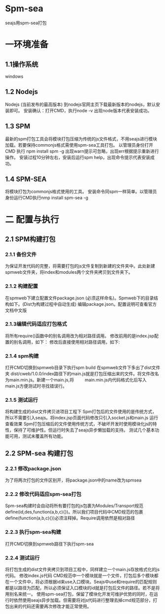 # Spm-sea

seajs用spm-sea打包

# 一环境准备
## 1.1操作系统 
 windows
## 1.2 Nodejs
 Nodejs (当前发布的最高版本)
 到nodejs官网主页下载最新版本的nodejs，默认安装即可。
 安装确认：打开CMD，执行node -v 出现node版本代表安装成功。
## 1.3 SPM
 最新的spm打包工具会将模块打包压缩为传统的js文件格式，不用seajs进行模块加载。若要保持commonjs格式需使用spm-sea工具打包。
 以管理员身份打开CMD 执行 npm install spm -g
 出现warn提示可忽略，出现err根据提示重新进行操作。
 安装过程10分钟左右，安装后运行spm help，出现命令提示代表安装成功。
## 1.4 SPM-SEA
 将模块打包为commonjs格式使用的工具。
 安装命令同spm一样简单。以管理员身份运行CMD执行nmp install spm-sea -g
# 二 配置与执行
## 2.1 SPM构建打包
### 2.1.1 备份文件
为保证开发代码的完整，将需要打包的js文件复制到新建的文件夹中。此处新建spmweb文件夹，将index和modules两个文件夹拷贝到文件夹下。
### 2.1.2 构建配置
在spmweb下建立配置文件package.json (必须这样命名)。Spmweb下的目录结构如下。(Dist为构建过程中自动生成)
编辑package.json。配置说明可查看官方文档中文版
### 2.1.3编辑代码适应打包格式
 将所有require()函数中的别名调用改为相对路径调用。
 修改前用的是index.jsp配置的别名调用，如下：
 修改后直接使用相对路径调用，如下:
### 2.1.4 spm构建
  打开CMD切换到spmweb目录下执行spm build
  在spmweb文件下多出了dist文件夹 dist/cweb/1.0.0/index路径下的main.js就是打包压缩出来的文件。将文件改名为main.min.js。新建一个main.js,将         main.min.js内代码格式化后写入main.js方便测试时寻找错误行。
### 2.1.5 测试运行
 将构建生成的dist文件拷贝进项目工程下
 Spm打包后的文件使用的是传统方式，所以不需要引入seajs。将index.jsp页面代码修改只引入socket.js和main.js
 运行查看效果
 Spm打包压缩后的文件使用传统方式，不破坏开发时使用模块化js的特性，保持了可维护性。但运行时失去了seajs异步懒加载的支持。
 测试几个基本功能可用，测试未覆盖所有功能。
## 2.2 SPM-sea 构建打包
### 2.2.1 修改package.json
为了将两次打包的文件区别开，将package.json中的name改为spmsea
### 2.2.2 修改代码适应spm-sea打包
Spm-sea构建时会自动将所有要打包的js包裹为Modules/Transport规范define(id,des,function(a,b,c){})。所以我们项目代码中CMD规范的包裹define(function(a,b,c){})必须注释掉。Require调用依然是相对路径
### 2.2.3 执行spm-sea构建
打开CMD切换到spmweb路径下执行spm-sea
### 2.2.4 测试运行
将打包生成的dist文件夹拷贝到项目工程中，同样建立一个main.js存放格式化的js代码。
修改index.js代码
CMD规范中一个模块就是一个文件，打包后多个模块都在一个文件中，将必须根据id来use入口模块。Seajs中use和require的匹配规则都是以路径为匹配，所以必须保证入口模块的id就是打包后文件的路径。若不是将用别名来统一。
使用spm-sea打包，保留了模块化开发可维护优势的同时，在运行时依然使用seajs异步加载。但需要将对js代码进行整理去掉cmd规范部分，打包出来的代码还需要再次修改才能正常使用。
